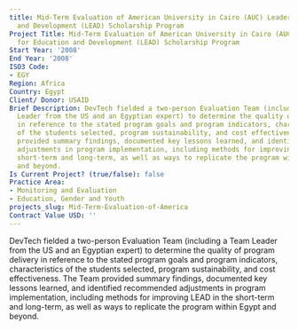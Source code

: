 ```yaml
---
title: Mid-Term Evaluation of American University in Cairo (AUC) Leadership for Education
  and Development (LEAD) Scholarship Program
Project Title: Mid-Term Evaluation of American University in Cairo (AUC) Leadership
  for Education and Development (LEAD) Scholarship Program
Start Year: '2008'
End Year: '2008'
ISO3 Code:
- EGY
Region: Africa
Country: Egypt
Client/ Donor: USAID
Brief Description: DevTech fielded a two-person Evaluation Team (including a Team
  Leader from the US and an Egyptian expert) to determine the quality of program delivery
  in reference to the stated program goals and program indicators, characteristics
  of the students selected, program sustainability, and cost effectiveness. The Team
  provided summary findings, documented key lessons learned, and identified recommended
  adjustments in program implementation, including methods for improving LEAD in the
  short-term and long-term, as well as ways to replicate the program within Egypt
  and beyond.
Is Current Project? (true/false): false
Practice Area:
- Monitoring and Evaluation
- Education, Gender and Youth
projects_slug: Mid-Term-Evaluation-of-America
Contract Value USD: ''
---
```


DevTech fielded a two-person Evaluation Team (including a Team Leader from the US and an Egyptian expert) to determine the quality of program delivery in reference to the stated program goals and program indicators, characteristics of the students selected, program sustainability, and cost effectiveness. The Team provided summary findings, documented key lessons learned, and identified recommended adjustments in program implementation, including methods for improving LEAD in the short-term and long-term, as well as ways to replicate the program within Egypt and beyond.